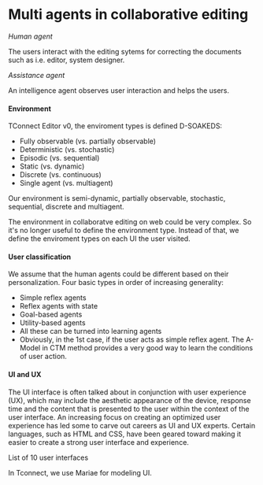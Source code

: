 # Multi agents in collaborative editing

*Human agent*

The users interact with the editing sytems for correcting the documents such as i.e. editor, system designer.

*Assistance agent*

An intelligence agent observes user interaction and helps the users.

#### Environment

TConnect Editor v0, the enviroment types is defined D-SOAKEDS:

* Fully observable (vs. partially observable)
* Deterministic (vs. stochastic)
* Episodic (vs. sequential)
* Static (vs. dynamic)
* Discrete (vs. continuous)
* Single agent (vs. multiagent)

Our environment is semi-dynamic, partially observable, stochastic, sequential, discrete and multiagent.

The environment in collaboratve editing on web could be very complex.
So it's no longer useful to define the environment type.
Instead of that, we define the enviroment types on each UI the user visited.

#### User classification
We assume that the human agents could be different based on their personalization. Four basic types in order of increasing generality:

* Simple reflex agents
* Reflex agents with state
* Goal-based agents
* Utility-based agents
* All these can be turned into learning agents
* Obviously, in the 1st case, if the user acts as simple reflex agent. The A-Model in CTM method provides a very good way to learn the conditions of user action.

#### UI and UX

The UI interface is often talked about in conjunction with user experience (UX), which may include the aesthetic appearance of the device, response time and the content that is presented to the user within the context of the user interface. An increasing focus on creating an optimized user experience has led some to carve out careers as UI and UX experts. Certain languages, such as HTML and CSS, have been geared toward making it easier to create a strong user interface and experience.

List of 10 user interfaces

In Tconnect, we use Mariae for modeling UI.


